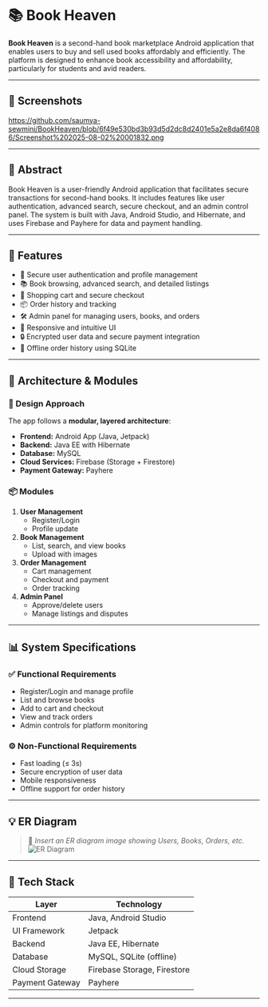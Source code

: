 # 📚 Book Heaven

**Book Heaven** is a second-hand book marketplace Android application that enables users to buy and sell used books affordably and efficiently. The platform is designed to enhance book accessibility and affordability, particularly for students and avid readers.

---

## 📱 Screenshots

https://github.com/saumya-sewmini/BookHeaven/blob/6f49e530bd3b93d5d2dc8d2401e5a2e8da6f4086/Screenshot%202025-08-02%20001832.png

---

## 📖 Abstract

Book Heaven is a user-friendly Android application that facilitates secure transactions for second-hand books. It includes features like user authentication, advanced search, secure checkout, and an admin control panel. The system is built with Java, Android Studio, and Hibernate, and uses Firebase and Payhere for data and payment handling.

---

## 🧩 Features

- 🔐 Secure user authentication and profile management
- 📚 Book browsing, advanced search, and detailed listings
- 🛒 Shopping cart and secure checkout
- 📦 Order history and tracking
- 🛠 Admin panel for managing users, books, and orders
- 📱 Responsive and intuitive UI
- 🔒 Encrypted user data and secure payment integration
- 📶 Offline order history using SQLite

---

## 🧱 Architecture & Modules

### 📐 Design Approach

The app follows a **modular, layered architecture**:
- **Frontend:** Android App (Java, Jetpack)
- **Backend:** Java EE with Hibernate
- **Database:** MySQL
- **Cloud Services:** Firebase (Storage + Firestore)
- **Payment Gateway:** Payhere

### 📦 Modules

1. **User Management**
   - Register/Login
   - Profile update
2. **Book Management**
   - List, search, and view books
   - Upload with images
3. **Order Management**
   - Cart management
   - Checkout and payment
   - Order tracking
4. **Admin Panel**
   - Approve/delete users
   - Manage listings and disputes

---

## 📊 System Specifications

### ✅ Functional Requirements

- Register/Login and manage profile
- List and browse books
- Add to cart and checkout
- View and track orders
- Admin controls for platform monitoring

### ⚙️ Non-Functional Requirements

- Fast loading (≤ 3s)
- Secure encryption of user data
- Mobile responsiveness
- Offline support for order history

---

## 💡 ER Diagram

> 📌 _Insert an ER diagram image showing Users, Books, Orders, etc._  
![ER Diagram](screenshots/er-diagram.png)

---

## 🚀 Tech Stack

| Layer            | Technology                  |
|------------------|-----------------------------|
| Frontend         | Java, Android Studio        |
| UI Framework     | Jetpack                     |
| Backend          | Java EE, Hibernate          |
| Database         | MySQL, SQLite (offline)     |
| Cloud Storage    | Firebase Storage, Firestore |
| Payment Gateway  | Payhere                     |

---

